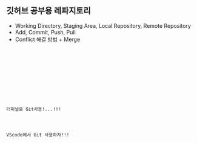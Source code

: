 ## 깃허브 공부용 레파지토리

- Working Directory, Staging Area, Local Repository, Remote Repository
- Add, Commit, Push, Pull
- Conflict 해결 방법 + Merge

<code>
<!DOCTYPE html>
<html lang="en">
<head>
  <meta charset="UTF-8">
  <meta name="viewport" content="width=device-width, initial-scale=1.0">
  <title>충돌이 날까?!!</title>
</head>
<body>
  <p>터미널로 Git사용!...!!!</p>
  <p>VScode에서 Git 사용하자!!!</p>
</body>
</html>

</code>